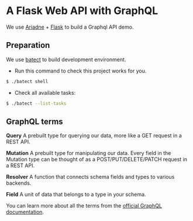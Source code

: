# A Flask Web API with GraphQL

We use [Ariadne](https://ariadnegraphql.org/) + [Flask](https://flask.palletsprojects.com/) to build a Graphql API demo.

## Preparation

We use [batect](https://batect.dev/) to build development environment.

- Run this command to check this project works for you. 

```sh
$ ./batect shell
```

- Check all available tasks:

```sh
$ ./batect --list-tasks
```



## GraphQL terms

**Query**
A prebuilt type for querying our data, more like a GET request in a REST API.

**Mutation**
A prebuilt type for manipulating our data. Every field in the Mutation type can be thought of as a POST/PUT/DELETE/PATCH request in a REST API.

**Resolver**
A function that connects schema fields and types to various backends.

**Field**
A unit of data that belongs to a type in your schema.

You can learn more about all the terms from the [official GraphQL documentation](https://graphql.org/).